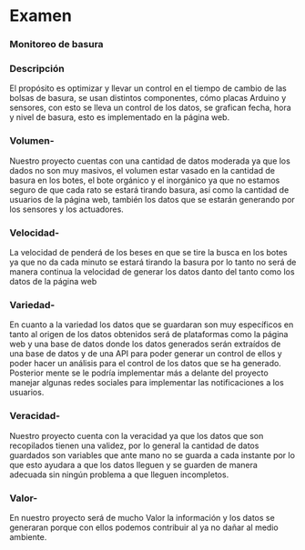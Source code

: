 # Examen
### Monitoreo de basura 
### Descripción 
El propósito es optimizar y llevar un control en el tiempo de cambio de las bolsas de basura, se usan distintos componentes, 
cómo placas Arduino y sensores, con esto se lleva un control de los datos, se grafican fecha, hora y nivel de basura, esto es implementado en la página web.

### Volumen- 
Nuestro proyecto cuentas con una cantidad de datos moderada ya que los dados no son muy masivos, el volumen estar vasado en la cantidad de basura en los botes, 
el bote orgánico y el inorgánico ya que no estamos seguro de que cada rato se estará tirando basura, así como la cantidad de usuarios de la página web, también 
los datos que se estarán generando por los sensores y los actuadores.

### Velocidad- 
La velocidad de penderá de los beses en que se tire la busca en los botes ya que no da cada minuto se estará tirando la basura por lo
tanto no será de manera continua la velocidad de generar los datos danto del tanto como los datos de la página web 

### Variedad- 
En cuanto a la variedad los datos que se guardaran son muy específicos en tanto al origen de los datos obtenidos será de plataformas como la
página web y una base de datos donde los datos generados serán extraídos de una base de datos y de una API para poder generar un control de 
ellos y poder hacer un análisis para el control de los datos que se ha generado.  Posterior mente se le podría implementar más a delante del 
proyecto manejar algunas redes sociales para implementar las notificaciones a los usuarios. 
### Veracidad-
Nuestro proyecto cuenta con la veracidad ya que los datos que son recopilados tienen una validez, por lo general la cantidad de
datos guardados son variables que ante mano no se guarda a cada instante por lo que esto ayudara a que los datos lleguen y se guarden de manera
adecuada sin ningún problema a que lleguen incompletos.

### Valor- 
En nuestro proyecto será de mucho Valor la información y los datos se generaran porque con ellos podemos contribuir al ya no dañar al medio ambiente. 

